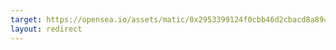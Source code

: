 ```yaml
---
target: https://opensea.io/assets/matic/0x2953399124f0cbb46d2cbacd8a89cf0599974963/97946158260166529257710498095923985147190230991323197261390002491165446766593
layout: redirect
---
```

